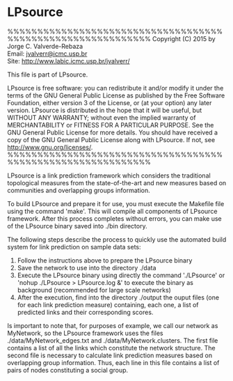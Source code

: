 # LPsource
%%%%%%%%%%%%%%%%%%%%%%%%%%%%%%%%%%%%%%%%%%%%%%%%%%%%%%%%%%%% 
Copyright (C) 2015 by Jorge C. Valverde-Rebaza	                                                                     
Email: jvalverr@icmc.usp.br	                                                                                            
Site: http://www.labic.icmc.usp.br/jvalverr/	

This file is part of LPsource.

LPsource is free software: you can redistribute it and/or modify it under the terms of the GNU General Public License as published by the Free Software Foundation, either version 3 of the License, or (at your option) any later version. LPsource is distributed in the hope that it will be useful, but WITHOUT ANY WARRANTY; without even the implied warranty of MERCHANTABILITY or FITNESS FOR A PARTICULAR PURPOSE. See the GNU General Public License for more details. You should have received a copy of the GNU General Public License along with LPsource. If not, see <http://www.gnu.org/licenses/>.
%%%%%%%%%%%%%%%%%%%%%%%%%%%%%%%%%%%%%%%%%%%%%%%%%%%%%%%%%%%% 


LPsource is a link prediction framework which considers the traditional topological measures from the state-of-the-art and 
new measures based on communities and overlapping groups information.

To build LPsource and prepare it for use, you must execute the Makefile file using the command 'make'. This will compile 
all components of LPsource framework. After this process completes without errors, you can make use of the LPsource binary 
saved into ./bin directory.

The following steps describe the process to quickly use the automated build system for link prediction on sample data sets:

1. Follow the instructions above to prepare the LPsource binary
2. Save the network to use into the directory ./data
3. Execute the LPsource binary using directly the command './LPsource' or 'nohup ./LPsource > LPsource.log &' to execute the binary as background (recommended for large scale networks)
4. After the execution, find into the directory ./output the ouput files (one for each link prediction measure) containing, each one, a list of predicted links and their corresponding scores.

Is important to note that, for purposes of example, we call our network as MyNetwork, so the LPsource framework uses the files ./data/MyNetwork_edges.txt and ./data/MyNetwork.clusters. The first file contains a list of all the links which constitute the network structure. The second file is necessary to calculate link prediction measures based on overlapping group information. Thus, each line in this file contains a list of pairs of nodes constituting a social group.

